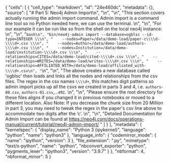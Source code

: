 {
 "cells": [
  {
   "cell_type": "markdown",
   "id": "24e460dc",
   "metadata": {},
   "source": [
    "# Part 5: Neo4j Admin Import\n",
    "\n",
    "\n",
    "This section covers actually running the admin import command.  Admin import is a command line tool so no Python needed here, we can use the terminal.  \n",
    "\n",
    "For our example it can be run like so from the shell on the local neo4j instance: \n",
    "\n",
    "```bash\n",
    "bin/neo4j-admin import --database=ogblsc --id-type=INTEGER \\\n",
    "    --nodes=Paper=/data/demo-load/paper-c\\\\d-\\\\d+.csv \\\n",
    "    --nodes=Author=/data/demo-load/authors-\\\\d+.csv \\\n",
    "    --nodes=Institution=/data/demo-load/institution-\\\\d+.csv \\\n",
    "    --relationships=CITES=/data/demo-load/cited-\\\\d+.csv \\\n",
    "    --relationships=WRITES=/data/demo-load/writes-\\\\d+.csv \\\n",
    "    --relationships=AFFILIATED_WITH=/data/demo-load/affiliated_with-\\\\d+.csv\n",
    "```\n",
    "\n",
    "The above creates a new database called 'ogblsc' then loads and links all the nodes and relationships from the csv files. The regex in the csv names `\\\\d+`, this matches digit patterns so admin import picks up all the csvs we created in parts 3 and 4, i.e. `authors-00.csv`, `authors-01.csv`,...etc. \n",
    "\n",
    "Please ensure the root directory for these files aligns if you changed it in previous notebooks or moved to a different location. Also Note: If you decrease the chunk size from 20 Million in part 3, you may need to tweak the regex in the paper's csv line above to accommodate two digits after the ‘c’. \n",
    "\n",
    "Detailed Documentation for Admin Import can be found at https://neo4j.com/docs/operations-manual/current/tutorial/neo4j-admin-import/  "
   ]
  }
 ],
 "metadata": {
  "kernelspec": {
   "display_name": "Python 3 (ipykernel)",
   "language": "python",
   "name": "python3"
  },
  "language_info": {
   "codemirror_mode": {
    "name": "ipython",
    "version": 3
   },
   "file_extension": ".py",
   "mimetype": "text/x-python",
   "name": "python",
   "nbconvert_exporter": "python",
   "pygments_lexer": "ipython3",
   "version": "3.9.7"
  }
 },
 "nbformat": 4,
 "nbformat_minor": 5
}
